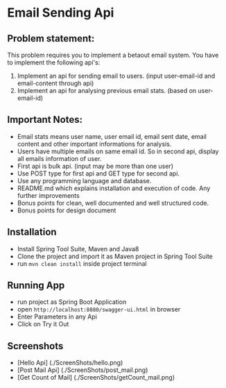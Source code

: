 # Email Sending Api

## Problem statement:

This problem requires you to implement a betaout email system. You have to implement the following api's:

1. Implement an api for sending email to users. (input user-email-id and email-content through api)
2. Implement an api for analysing previous email stats. (based on user-email-id)


## Important Notes:

- Email stats means user name, user email id, email sent date, email content and other important informations for analysis.
- Users have multiple emails on same email id. So in second api, display all emails information of user.
- First api is bulk api. (input may be more than one user)
- Use POST type for first api and GET type for second api.
- Use any programming language and database.
- README.md which explains installation and execution of code. Any further improvements
- Bonus points for clean, well documented and well structured code.
- Bonus points for design document

## Installation

- Install Spring Tool Suite, Maven and Java8
- Clone the project and import it as Maven project in Spring Tool Suite
- run `mvn clean install` inside project terminal

## Running App
- run project as Spring Boot Application
- open `http://localhost:8080/swagger-ui.html` in browser
- Enter Parameters in any Api
- Click on Try it Out

## Screenshots

- [Hello Api] (./ScreenShots/hello.png)
- [Post Mail Api] (./ScreenShots/post_mail.png)
- [Get Count of Mail] (./ScreenShots/getCount_mail.png)